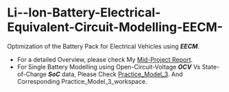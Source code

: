 # Li--Ion-Battery-Electrical-Equivalent-Circuit-Modelling-EECM-
Optimization of the Battery Pack for Electrical Vehicles using ***EECM***. 
- For a detailed Overview, please check My [Mid-Project Report](https://github.com/vardanpopli/Li--Ion-Battery-Electrical-Equivalent-Circuit-Modelling-EECM-/blob/main/Mid-Project%20Report.pdf).
- For Single Battery Modelling using Open-Circuit-Voltage ***OCV*** Vs State-of-Charge ***SoC*** data, Please Check [Practice_Model_3](https://github.com/vardanpopli/Li--Ion-Battery-Electrical-Equivalent-Circuit-Modelling-EECM-/blob/main/pracrice_model_3.slx). And Corresponding Practice_Model_3_workspace.

